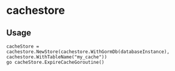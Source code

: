 # cachestore


## Usage

```
cacheStore = cachestore.NewStore(cachestore.WithGormDb(databaseInstance), cachestore.WithTableName("my_cache"))
go cacheStore.ExpireCacheGoroutine()
```
